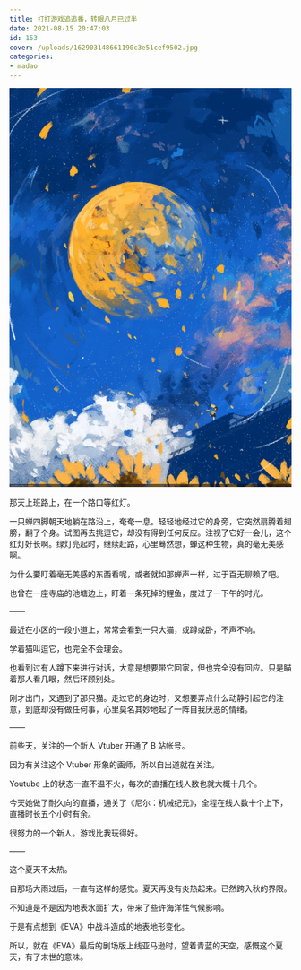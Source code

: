 ```yaml
---
title: 打打游戏追追番，转眼八月已过半
date: 2021-08-15 20:47:03
id: 153
cover: /uploads/162903148661190c3e51cef9502.jpg
categories:
- madao
---
```


![illust by @013095Yui](/uploads/162903148661190c3e51cef9502.jpg)

那天上班路上，在一个路口等红灯。

一只蝉四脚朝天地躺在路沿上，奄奄一息。轻轻地经过它的身旁，它突然扇腾着翅膀，翻了个身。试图再去挑逗它，却没有得到任何反应。注视了它好一会儿，这个红灯好长啊。绿灯亮起时，继续赶路，心里蓦然想，蝉这种生物，真的毫无美感啊。

为什么要盯着毫无美感的东西看呢，或者就如那蝉声一样，过于百无聊赖了吧。

也曾在一座寺庙的池塘边上，盯着一条死掉的鲤鱼，度过了一下午的时光。

——

最近在小区的一段小道上，常常会看到一只大猫，或蹲或卧，不声不响。

学着猫叫逗它，也完全不会理会。

也看到过有人蹲下来进行对话，大意是想要带它回家，但也完全没有回应。只是瞄着那人看几眼，然后环顾别处。

刚才出门，又遇到了那只猫。走过它的身边时，又想要弄点什么动静引起它的注意，到底却没有做任何事，心里莫名其妙地起了一阵自我厌恶的情绪。

——

前些天，关注的一个新人 Vtuber 开通了 B 站帐号。

因为有关注这个 Vtuber 形象的画师，所以自出道就在关注。

Youtube 上的状态一直不温不火，每次的直播在线人数也就大概十几个。

今天她做了耐久向的直播，通关了《尼尔：机械纪元》，全程在线人数十个上下，直播时长五个小时有余。

很努力的一个新人。游戏比我玩得好。

——

这个夏天不太热。

自那场大雨过后，一直有这样的感觉。夏天再没有炎热起来。已然跨入秋的界限。

不知道是不是因为地表水面扩大，带来了些许海洋性气候影响。

于是有点想到《EVA》中战斗造成的地表地形变化。

所以，就在《EVA》最后的剧场版上线亚马逊时，望着青蓝的天空，感慨这个夏天，有了末世的意味。
